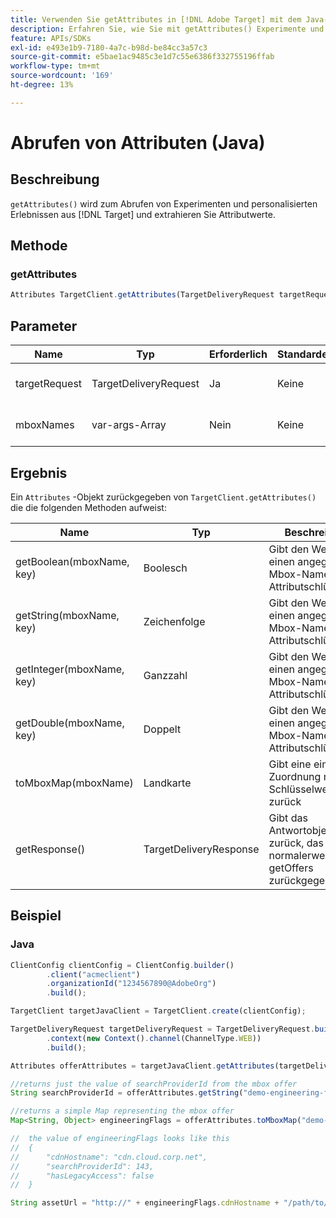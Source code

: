 ```yaml
---
title: Verwenden Sie getAttributes in [!DNL Adobe Target] mit dem Java-SDK
description: Erfahren Sie, wie Sie mit getAttributes() Experimente und personalisierte Erlebnisse abrufen können. [!DNL Target] und extrahieren Sie Attributwerte.
feature: APIs/SDKs
exl-id: e493e1b9-7180-4a7c-b98d-be84cc3a57c3
source-git-commit: e5bae1ac9485c3e1d7c55e6386f332755196ffab
workflow-type: tm+mt
source-wordcount: '169'
ht-degree: 13%

---
```


# Abrufen von Attributen (Java)

## Beschreibung

`getAttributes()` wird zum Abrufen von Experimenten und personalisierten Erlebnissen aus [!DNL Target] und extrahieren Sie Attributwerte.

## Methode

### getAttributes

```javascript {line-numbers="true"}
Attributes TargetClient.getAttributes(TargetDeliveryRequest targetRequest, String ...mboxes)
```

## Parameter

| Name | Typ | Erforderlich | Standardeinstellung | Beschreibung |
| --- | --- | --- | --- | --- |
| targetRequest | TargetDeliveryRequest | Ja | Keine | Dieselbe Zielanforderung für [Angebote &#x200B;](get-offers.md) |
| mboxNames | var-args-Array | Nein | Keine | Ein var-args-Array mit Mbox-Namen |


## Ergebnis

Ein `Attributes` -Objekt zurückgegeben von `TargetClient.getAttributes()` die die folgenden Methoden aufweist:

| Name | Typ | Beschreibung |
| --- | --- | --- |
| getBoolean(mboxName, key) | Boolesch | Gibt den Wert für einen angegebenen Mbox-Namen und Attributschlüssel aus |
| getString(mboxName, key) | Zeichenfolge | Gibt den Wert für einen angegebenen Mbox-Namen und Attributschlüssel aus |
| getInteger(mboxName, key) | Ganzzahl | Gibt den Wert für einen angegebenen Mbox-Namen und Attributschlüssel aus |
| getDouble(mboxName, key) | Doppelt | Gibt den Wert für einen angegebenen Mbox-Namen und Attributschlüssel aus |
| toMboxMap(mboxName) | Landkarte | Gibt eine einfache Zuordnung mit Schlüsselwertpaaren zurück |
| getResponse() | TargetDeliveryResponse | Gibt das Antwortobjekt zurück, das normalerweise von getOffers zurückgegeben wird |

## Beispiel

### Java

```javascript {line-numbers="true"}
ClientConfig clientConfig = ClientConfig.builder()
        .client("acmeclient")
        .organizationId("1234567890@AdobeOrg")
        .build();

TargetClient targetJavaClient = TargetClient.create(clientConfig);

TargetDeliveryRequest targetDeliveryRequest = TargetDeliveryRequest.builder()
        .context(new Context().channel(ChannelType.WEB))
        .build();

Attributes offerAttributes = targetJavaClient.getAttributes(targetDeliveryRequest, "demo-engineering-flags");

//returns just the value of searchProviderId from the mbox offer
String searchProviderId = offerAttributes.getString("demo-engineering-flags", "searchProviderId");

//returns a simple Map representing the mbox offer
Map<String, Object> engineeringFlags = offerAttributes.toMboxMap("demo-engineering-flags");

//  the value of engineeringFlags looks like this
//  {
//      "cdnHostname": "cdn.cloud.corp.net",
//      "searchProviderId": 143,
//      "hasLegacyAccess": false
//  }

String assetUrl = "http://" + engineeringFlags.cdnHostname + "/path/to/asset";
```
